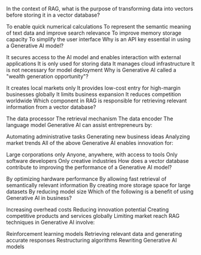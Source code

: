 In the context of RAG, what is the purpose of transforming data into vectors before storing it in a vector database?

 To enable quick numerical calculations
 To represent the semantic meaning of text data and improve search relevance
 To improve memory storage capacity
 To simplify the user interface
Why is an API key essential in using a Generative AI model?

 It secures access to the AI model and enables interaction with external applications
 It is only used for storing data
 It manages cloud infrastructure
 It is not necessary for model deployment
Why is Generative AI called a "wealth generation opportunity"?

 It creates local markets only
 It provides low-cost entry for high-margin businesses globally
 It limits business expansion
 It reduces competition worldwide
Which component in RAG is responsible for retrieving relevant information from a vector database?

 The data processor
 The retrieval mechanism
 The data encoder
 The language model
Generative AI can assist entrepreneurs by:

 Automating administrative tasks
 Generating new business ideas
 Analyzing market trends
 All of the above
Generative AI enables innovation for:

 Large corporations only
 Anyone, anywhere, with access to tools
 Only software developers
 Only creative industries
How does a vector database contribute to improving the performance of a Generative AI model?

 By optimizing hardware performance
 By allowing fast retrieval of semantically relevant information
 By creating more storage space for large datasets
 By reducing model size
Which of the following is a benefit of using Generative AI in business?

 Increasing overhead costs
 Reducing innovation potential
 Creating competitive products and services globally
 Limiting market reach
RAG techniques in Generative AI involve:

 Reinforcement learning models
 Retrieving relevant data and generating accurate responses
 Restructuring algorithms
 Rewriting Generative AI models